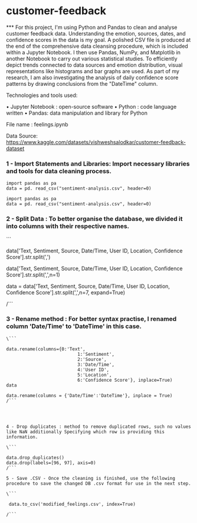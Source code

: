 # customer-feedback

*** For this project, I'm using Python and Pandas to clean and analyse customer feedback data. Understanding the emotion, sources, dates, and confidence scores in the data is my goal. A polished CSV file is produced at the end of the comprehensive data cleansing procedure, which is included within a Jupyter Notebook. I then use Pandas, NumPy, and Matplotlib in another Notebook to carry out various statistical studies. To efficiently depict trends connected to data sources and emotion distribution, visual representations like histograms and bar graphs are used. As part of my research, I am also investigating the analysis of daily confidence score patterns by drawing conclusions from the "DateTime" column.
	
	
Technologies  and tools used: 
	
• Jupyter Notebook : open-source software
• Python : code language written
• Pandas: data manipulation and library for Python

File name : 
feelings.ipynb

Data Source: https://www.kaggle.com/datasets/vishweshsalodkar/customer-feedback-dataset

	
### 1 - Import Statements and Libraries:  Import necessary libraries and tools for data cleaning process.
	
	
```
import pandas as pa
data = pd. read_csv("sentiment-analysis.csv", header=0) 
```

``` 
import pandas as pa
data = pd. read_csv("sentiment-analysis.csv", header=0)
```
	
### 2 - Split Data : To better organise the database, we divided it into columns with their respective names.
	
	
\``` 
	
data['Text, Sentiment, Source, Date/Time, User ID, Location, Confidence Score'].str.split(',')
	
data['Text, Sentiment, Source, Date/Time, User ID, Location, Confidence Score'].str.split(',',n=1)
	
data = data['Text, Sentiment, Source, Date/Time, User ID, Location, Confidence Score'].str.split(',',n=7, expand=True)
	
/```
	
	
### 3 - Rename method : For better syntax practise, I renamed column 'Date/Time' to 'DateTime' in this case.
	
	
	\``` 
	
	data.rename(columns={0:'Text',
	                           1:'Sentiment',
	                           2:'Source',
	                           3:'Date/Time',
	                           4:'User ID',
	                           5:'Location',
	                           6:'Confidence Score'}, inplace=True)
	data
	
	data.rename(columns = {'Date/Time':'DateTime'}, inplace = True)
	/```
	
	
	
	
	4 - Drop duplicates : method to remove duplicated rows, such no values like NaN additionally Specifying which row is providing this information.
	
	\``` 
	
	data.drop_duplicates()
	data.drop(labels=[96, 97], axis=0)
	/```
	
	5 - Save .CSV - Once the cleaning is finished, use the following procedure to save the changed DB .csv format for use in the next step.
	
	\``` 
	
	 data.to_csv('modified_feelings.csv', index=True)
	
	/```
